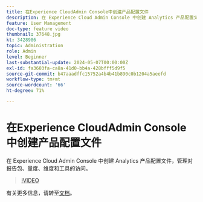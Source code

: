 ```yaml
---
title: 在Experience CloudAdmin Console中创建产品配置文件
description: 在 Experience Cloud Admin Console 中创建 Analytics 产品配置文件，管理对报告包、量度、维度和工具的访问。
feature: User Management
doc-type: feature video
thumbnail: 37648.jpg
kt: 3428986
topic: Administration
role: Admin
level: Beginner
last-substantial-update: 2024-05-07T00:00:00Z
exl-id: fa3603fa-ca8a-41d0-bb4a-428bfff5d9f5
source-git-commit: b47aaadffc15752a4b4b41b890c0b1204a5aeefd
workflow-type: tm+mt
source-wordcount: '66'
ht-degree: 71%

---
```


# 在Experience CloudAdmin Console中创建产品配置文件

在 Experience Cloud Admin Console 中创建 Analytics 产品配置文件，管理对报告包、量度、维度和工具的访问。

>[!VIDEO](https://video.tv.adobe.com/v/3428986/?learn=on)

有关更多信息，请转至[文档](https://experienceleague.adobe.com/zh-hans/docs/analytics/admin/admin-console/permissions/product-profile)。
